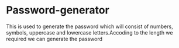 # Password-generator
This is used to generate the password which will consist of numbers, symbols, uppercase and lowercase letters.Accoding to the length we required we can generate the password
